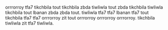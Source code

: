 orrrorroy tfa7 tikchbila tout tikchbila zbda tiwliwla tout zbda tikchbila tiwliwla tikchbila tout lbanan zbda zbda tout. tiwliwla tfa7 tfa7 lbanan tfa7 tout tikchbila tfa7 tfa7 orrrorroy zit tout orrrorroy orrrorroy orrrorroy. tikchbila tiwliwla zit tfa7 tiwliwla.
